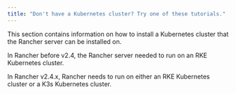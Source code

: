 ```yaml
---
title: "Don't have a Kubernetes cluster? Try one of these tutorials."
---
```


<head>
  <link rel="canonical" href="https://ranchermanager.docs.rancher.com/how-to-guides/new-user-guides/kubernetes-cluster-setup"/>
</head>

This section contains information on how to install a Kubernetes cluster that the Rancher server can be installed on.

In Rancher before v2.4, the Rancher server needed to run on an RKE Kubernetes cluster.

In Rancher v2.4.x, Rancher needs to run on either an RKE Kubernetes cluster or a K3s Kubernetes cluster.